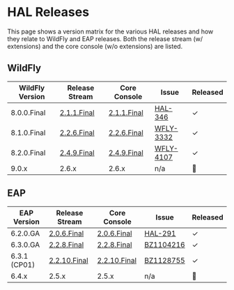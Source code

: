 # HAL Releases

This page shows a version matrix for the various HAL releases and how they relate to WildFly and EAP releases. Both the release stream (w/ extensions) and the core console (w/o extensions) are listed.

## WildFly

WildFly Version | Release Stream | Core Console | Issue | Released
--- | --- | --- | ---| ---
8.0.0.Final | [2.1.1.Final](https://github.com/hal/release-stream/tree/2.1.1.Final) | [2.1.1.Final](https://github.com/hal/core/tree/2.1.1.Final) | [HAL-346](https://issues.jboss.org/browse/HAL-346) | &#10003;
8.1.0.Final | [2.2.6.Final](https://github.com/hal/release-stream/tree/2.2.6.Final) | [2.2.6.Final](https://github.com/hal/core/tree/2.2.6.Final) | [WFLY-3332](https://issues.jboss.org/browse/WFLY-3332) | &#10003;
8.2.0.Final | [2.4.9.Final](https://github.com/hal/release-stream/tree/2.4.9.Final) | [2.4.9.Final](https://github.com/hal/core/tree/2.4.9.Final) | [WFLY-4107](https://issues.jboss.org/browse/WFLY-4107) | &#10003;
9.0.x | 2.6.x | 2.6.x | n/a | &#128683;

## EAP

EAP Version | Release Stream | Core Console | Issue | Released
--- | --- | --- | ---| ---
6.2.0.GA | [2.0.6.Final](https://github.com/hal/release-stream/tree/2.0.6.Final) | [2.0.6.Final](https://github.com/hal/core/tree/2.0.6.Final) | [HAL-291](https://issues.jboss.org/browse/HAL-291) | &#10003;
6.3.0.GA | [2.2.8.Final](https://github.com/hal/release-stream/tree/2.2.8.Final) | [2.2.8.Final](https://github.com/hal/core/tree/2.2.8.Final) | [BZ1104216](https://bugzilla.redhat.com/show_bug.cgi?id=1104216) | &#10003;
6.3.1 (CP01) | [2.2.10.Final](https://github.com/hal/release-stream/tree/2.2.10.Final) | [2.2.10.Final](https://github.com/hal/core/tree/2.2.10.Final) | [BZ1128755](https://bugzilla.redhat.com/show_bug.cgi?id=1128755) | &#10003;
6.4.x | 2.5.x | 2.5.x | n/a | &#128683;
